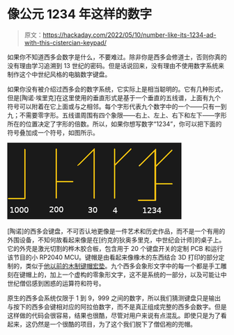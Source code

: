 # 像公元 1234 年这样的数字

> 原文：<https://hackaday.com/2022/05/10/number-like-its-1234-ad-with-this-cistercian-keypad/>

如果你不知道西多会数字是什么，不要难过。除非你是西多会修道士，否则你真的没有理由学习追溯到 13 世纪的密码。但是话说回来，没有理由不使用数字系统来制作这个中世纪风格的电脑数字键盘。

如果你没有被介绍过西多会的数字系统，它实际上是相当聪明的。它有几种形式，但是[陶诺·埃里克]在这里使用的垂直形式是基于一个垂直的五线谱，上面有九个符号可以附着在它上面或与之相邻。每个字形代表九个数字中的一个——只有一到九；不需要零字形。五线谱周围有四个象限——右上、左上、右下和左下——字形所在的位置决定了字形的倍数。所以，如果你想写数字“1234”，你可以把下面的符号叠加成一个符号，如图所示。

![](img/066180dc583f6ebfe28cb5d2d4a0aa91.png)

[陶诺]的西多会键盘，不可否认地更像是一件艺术和历史作品，而不是一个有用的外围设备，不知何故看起来像是在[约克的狄奥多里克，中世纪会计师]的桌子上。它的外壳是激光切割的桦木胶合板，包含用于 20 个键盘开关的定制 PCB 和运行该节目的小 RP2040 MCU。键帽是由看起来像橡木的东西结合 3D 打印的部分定制的，类似于[他以前的木制键帽宏垫](https://hackaday.com/2021/05/21/custom-macro-keyboard-looks-good-in-wood/)。九个西多会象形文字中的每一个都是手工雕刻在键帽上的，加上一个虚构的零象形文字，这不是系统的一部分，以及可能让中世纪僧侣感到困惑的运算符和符号。

原生的西多会系统仅限于 1 到 9，999 之间的数字，所以我们猜测键盘只是输出与按下的西多会键相对应的阿拉伯数字，而不是真正组成完整的西多会数字。但是这样做的代码会很容易，结果也很酷，尽管对用户来说有点混乱。即使只是为了看起来，这仍然是一个很酷的项目，为了这个我们脱下了僧侣袍的兜帽。